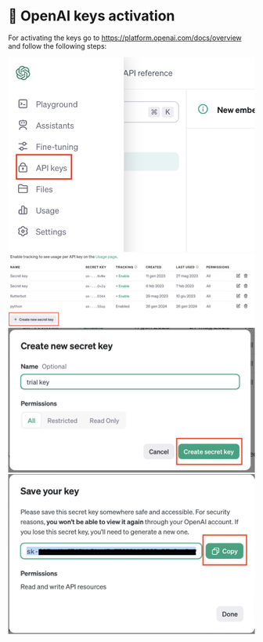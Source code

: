 # 🔑 OpenAI keys activation
For activating the keys go to https://platform.openai.com/docs/overview and follow the following steps:

![key1](img/apikey_1.png)
![key2](img/apikey_2.png)
![key3](img/apikey_3.png)
![key4](img/apikey_4.png)
